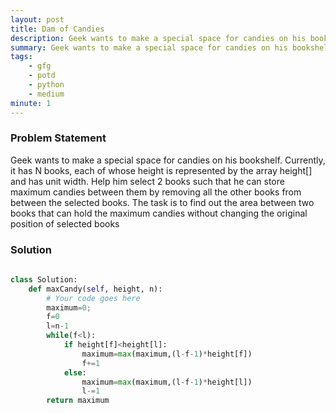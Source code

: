 ```yaml
---
layout: post
title: Dam of Candies
description: Geek wants to make a special space for candies on his bookshelf. Currently, it has N books, each of whose height is represented by the array height[] and has unit width. Help him select 2 books such that he can store maximum candies between them by removing all the other books from between the selected books. The task is to find out the area between two books that can hold the maximum candies without changing the original position of selected books
summary: Geek wants to make a special space for candies on his bookshelf. Currently, it has N books, each of whose height is represented by the array height[] and has unit width. Help him select 2 books such that he can store maximum candies between them by removing all the other books from between the selected books. The task is to find out the area between two books that can hold the maximum candies without changing the original position of selected books
tags:
    - gfg
    - potd
    - python
    - medium
minute: 1
---
```


### Problem Statement
Geek wants to make a special space for candies on his bookshelf. Currently, it has N books, each of whose height is represented by the array height[] and has unit width.
Help him select 2 books such that he can store maximum candies between them by removing all the other books from between the selected books. The task is to find out the area between two books that can hold the maximum candies without changing the original position of selected books



### Solution
```python
 
class Solution:
    def maxCandy(self, height, n): 
        # Your code goes here
        maximum=0;
        f=0
        l=n-1
        while(f<l):
            if height[f]<height[l]:
                maximum=max(maximum,(l-f-1)*height[f])
                f+=1
            else:
                maximum=max(maximum,(l-f-1)*height[l])
                l-=1
        return maximum
```
